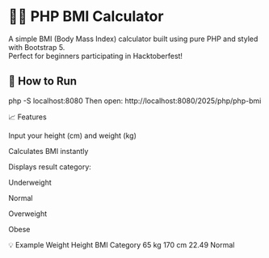 # 🏋️‍♀️ PHP BMI Calculator

A simple BMI (Body Mass Index) calculator built using pure PHP and styled with Bootstrap 5.  
Perfect for beginners participating in Hacktoberfest!

## 🚀 How to Run
php -S localhost:8080
Then open: http://localhost:8080/2025/php/php-bmi

📈 Features

Input your height (cm) and weight (kg)

Calculates BMI instantly

Displays result category:

Underweight

Normal

Overweight

Obese

💡 Example
Weight	Height	BMI	Category
65 kg	170 cm	22.49	Normal